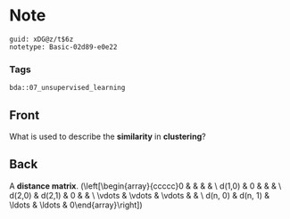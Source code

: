 # Note
```
guid: xDG@z/t$6z
notetype: Basic-02d89-e0e22
```

### Tags
```
bda::07_unsupervised_learning
```

## Front
What is used to describe the <b>similarity</b> in
<b>clustering</b>?

## Back
A <b>distance matrix</b>. \(\left[\begin{array}{ccccc}0 & & & & \\
d(1,0) & 0 & & & \\ d(2,0) & d(2,1) & 0 & & \\ \vdots & \vdots &
\vdots & & \\ d(n, 0) & d(n, 1) & \ldots & \ldots &
0\end{array}\right]\)
